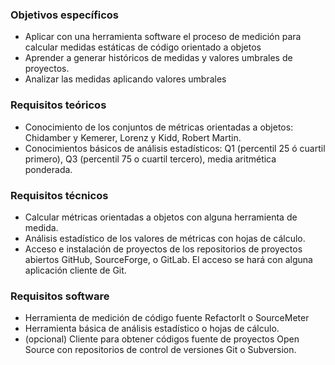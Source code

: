 ### Objetivos específicos
* Aplicar con una herramienta software el proceso de medición para calcular medidas estáticas de código orientado a objetos
* Aprender a generar históricos de medidas y valores umbrales de proyectos.
* Analizar las medidas aplicando valores umbrales
###  Requisitos teóricos
* Conocimiento de los conjuntos de métricas orientadas a objetos: Chidamber y Kemerer, Lorenz y Kidd, Robert Martin.
* Conocimientos básicos de análisis estadísticos: Q1 (percentil 25 ó cuartil primero), Q3 (percentil 75 o cuartil tercero), media aritmética ponderada.
###  Requisitos técnicos
* Calcular métricas orientadas a objetos con alguna herramienta de medida. 
* Análisis estadístico de los valores de métricas con hojas de cálculo.
* Acceso e instalación de proyectos de los repositorios de proyectos abiertos  GitHub, SourceForge,   o GitLab. El acceso se hará con alguna aplicación cliente de  Git.
###  Requisitos software
* Herramienta de medición de código fuente RefactorIt  o SourceMeter
* Herramienta básica de análisis estadístico o hojas de cálculo. 
* (opcional) Cliente para obtener códigos fuente de proyectos Open Source con repositorios de control de versiones Git o Subversion. 